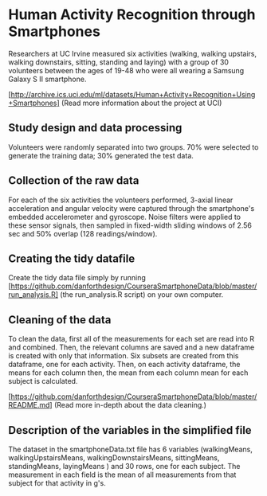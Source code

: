 # Human Activity Recognition through Smartphones

Researchers at UC Irvine measured six activities (walking, walking upstairs, walking downstairs, sitting, standing and laying) with a group of 30 volunteers between the ages of 19-48 who were all wearing a Samsung Galaxy S II smartphone. 

[http://archive.ics.uci.edu/ml/datasets/Human+Activity+Recognition+Using+Smartphones] (Read more information about the project at UCI)

## Study design and data processing
Volunteers were randomly separated into two groups. 70% were selected to generate the training data; 30% generated the test data.

## Collection of the raw data

For each of the six activities the volunteers performed, 3-axial linear acceleration and angular velocity were captured through the smartphone's embedded accelerometer and gyroscope. Noise filters were applied to these sensor signals, then sampled in fixed-width sliding windows of 2.56 sec and 50% overlap (128 readings/window). 

## Creating the tidy datafile

Create the tidy data file simply by running [https://github.com/danforthdesign/CourseraSmartphoneData/blob/master/run_analysis.R] (the run_analysis.R script) on your own computer.

## Cleaning of the data

To clean the data, first all of the measurements for each set are read into R and combined. Then, the relevant columns are saved and a new dataframe is created with only that information. Six subsets are created from this dataframe, one for each activity. Then, on each activity dataframe, the means for each column then, the mean from each column mean for each subject is calculated.

[https://github.com/danforthdesign/CourseraSmartphoneData/blob/master/README.md] (Read more in-depth about the data cleaning.)

## Description of the variables in the simplified file

The dataset in the smartphoneData.txt file has 6 variables (walkingMeans, walkingUpstairsMeans, walkingDownstairsMeans, sittingMeans, standingMeans, layingMeans ) and 30 rows, one for each subject. The measurement in each field is the mean of all measurements from that subject for that activity in g's.
